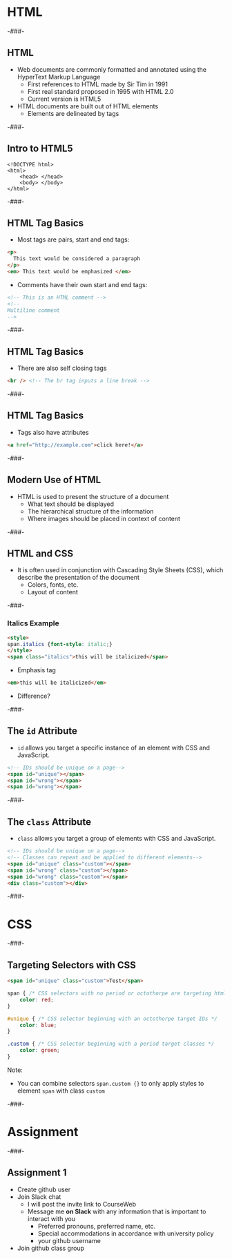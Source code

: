 # HTML

<!-- .slide: class="section-title" data-background="lib/images/section-bkg.png" -->

-###-

## HTML

* Web documents are commonly formatted and annotated using the HyperText Markup Language
    * First references to HTML made by Sir Tim in 1991
    * First real standard proposed in 1995 with HTML 2.0
    * Current version is HTML5
* HTML documents are built out of HTML elements
    * Elements are delineated by tags

-###-

## Intro to HTML5

    <!DOCTYPE html>
    <html>
        <head> </head>
        <body> </body>
    </html>

-###-

## HTML Tag Basics

* Most tags are pairs, start and end tags:

```html
<p>
  This text would be considered a paragraph
</p>
<em> This text would be emphasized </em>
```

* Comments have their own start and end tags:

```html
<!-- This is an HTML comment -->
<!--
Multiline comment
-->
```

-###-

## HTML Tag Basics

* There are also self closing tags

```html
<br /> <!-- The br tag inputs a line break -->
```

-###-

## HTML Tag Basics

* Tags also have attributes

```html
<a href="http://example.com">click here!</a>
```

-###-

## Modern Use of HTML

* HTML is used to present the structure of a document
    * What text should be displayed
    * The hierarchical structure of the information
    * Where images should be placed in context of content

-###-

## HTML and CSS

* It is often used in conjunction with Cascading Style Sheets (CSS), which describe the presentation of the document
    * Colors, fonts, etc.
    * Layout of content

-###-

### Italics Example

```html
<style>
span.italics {font-style: italic;}
</style>
<span class="italics">this will be italicized</span>
```

* Emphasis tag

```html
<em>this will be italicized</em>
```

* Difference? <!-- .element: class="fragment current-visible" -->

-###-

## The `id` Attribute

* `id` allows you target a specific instance of an element with CSS and JavaScript.

```html
<!-- IDs should be unique on a page-->
<span id="unique"></span>
<span id="wrong"></span>
<span id="wrong"></span>
```

-###-

## The `class` Attribute

* `class` allows you target a group of elements with CSS and JavaScript.

```html
<!-- IDs should be unique on a page-->
<!-- Classes can repeat and be applied to different elements-->
<span id="unique" class="custom"></span>
<span id="wrong" class="custom"></span>
<span id="wrong" class="custom"></span>
<div class="custom"></div>
```
-###-

# CSS
<!-- .slide: class="section-title" data-background="lib/images/section-bkg.png" -->

-###-

## Targeting Selectors with CSS

```html
<span id="unique" class="custom">Test</span>
```

```css
span { /* CSS selectors with no period or octothorpe are targeting html elements */
    color: red;
}

#unique { /* CSS selector beginning with an octothorpe target IDs */
    color: blue;
}

.custom { /* CSS selector beginning with a period target classes */
    color: green;
}
```

Note:
* You can combine selectors `span.custom {}` to only apply styles to element `span` with class `custom`

-###-

# Assignment

<!-- .slide: class="section-title" data-background="/lib/images/section-bkg.png" -->

-###-

## Assignment 1

* Create github user
* Join Slack chat
    * I will post the invite link to CourseWeb
    * Message me **on Slack** with any information that is important to interact with you
        * Preferred pronouns, preferred name, etc.
        * Special accommodations in accordance with university policy
        * your github username
* Join github class group
